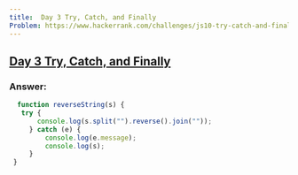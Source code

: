 ```yaml
---
title:  Day 3 Try, Catch, and Finally
Problem: https://www.hackerrank.com/challenges/js10-try-catch-and-finally/problem?isFullScreen=true
---
```

## [Day 3 Try, Catch, and Finally](https://www.hackerrank.com/challenges/js10-try-catch-and-finally/problem?isFullScreen=true)

### **Answer:**

 ```js
   function reverseString(s) {
    try {
        console.log(s.split("").reverse().join(""));
      } catch (e) {
          console.log(e.message);
          console.log(s);
      }
  }

  ```
